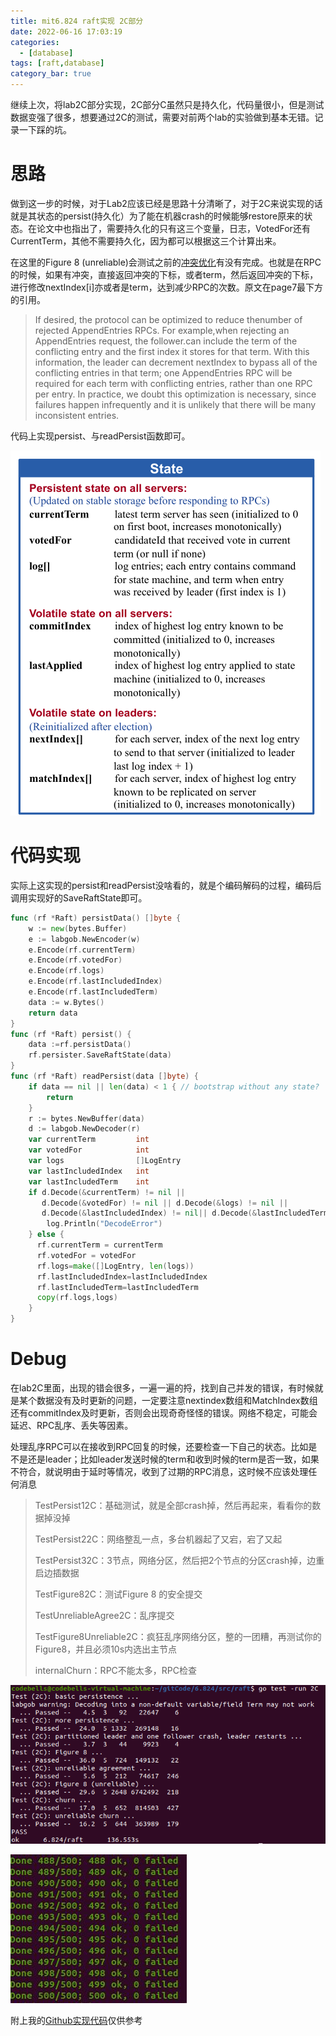 ```yaml
---
title: mit6.824 raft实现 2C部分
date: 2022-06-16 17:03:19
categories:
  - [database]
tags: [raft,database]
category_bar: true
---
```


继续上次，将lab2C部分实现，2C部分C虽然只是持久化，代码量很小，但是测试数据变强了很多，想要通过2C的测试，需要对前两个lab的实验做到基本无错。记录一下踩的坑。

<!-- more -->

# 思路

做到这一步的时候，对于Lab2应该已经是思路十分清晰了，对于2C来说实现的话就是其状态的persist(持久化）为了能在机器crash的时候能够restore原来的状态。在论文中也指出了，需要持久化的只有这三个变量，日志，VotedFor还有CurrentTerm，其他不需要持久化，因为都可以根据这三个计算出来。

在这里的Figure 8 (unreliable)会测试之前的[冲突优化](https://codebells.github.io/post/raft-mit6-824-2b.html#%E6%97%A5%E5%BF%97%E5%A2%9E%E9%87%8FRPC%E5%AE%9E%E7%8E%B0)有没有完成。也就是在RPC的时候，如果有冲突，直接返回冲突的下标，或者term，然后返回冲突的下标，进行修改nextIndex[i]亦或者是term，达到减少RPC的次数。原文在page7最下方的引用。

>If desired, the protocol can be optimized to reduce thenumber of rejected AppendEntries RPCs. For example,when rejecting an AppendEntries request, the follower.can include the term of the conflicting entry and the first index it stores for that term. With this information, the leader can decrement nextIndex to bypass all of the conflicting entries in that term; one AppendEntries RPC will be required for each term with conflicting entries, rather than one RPC per entry. In practice, we doubt this optimization is necessary, since failures happen infrequently and it is unlikely that there will be many inconsistent entries.

代码上实现persist、与readPersist函数即可。

![PersistentState](raft-mit6-824-2c/image-20220616171458260.png)

# 代码实现

实际上这实现的persist和readPersist没啥看的，就是个编码解码的过程，编码后调用实现好的SaveRaftState即可。

```go
func (rf *Raft) persistData() []byte {
	w := new(bytes.Buffer)
	e := labgob.NewEncoder(w)
	e.Encode(rf.currentTerm)
	e.Encode(rf.votedFor)
	e.Encode(rf.logs)
	e.Encode(rf.lastIncludedIndex)
	e.Encode(rf.lastIncludedTerm)
	data := w.Bytes()
	return data
}
func (rf *Raft) persist() {
	data :=rf.persistData()
	rf.persister.SaveRaftState(data)
}
func (rf *Raft) readPersist(data []byte) {
	if data == nil || len(data) < 1 { // bootstrap without any state?
		return
	}
	r := bytes.NewBuffer(data)
	d := labgob.NewDecoder(r)
	var currentTerm 		int
	var votedFor			int 
	var logs				[]LogEntry
	var lastIncludedIndex	int
	var lastIncludedTerm	int
	if d.Decode(&currentTerm) != nil ||
	   d.Decode(&votedFor) != nil || d.Decode(&logs) != nil || 
	   d.Decode(&lastIncludedIndex) != nil|| d.Decode(&lastIncludedTerm) != nil{
		log.Println("DecodeError")
	} else {
	  rf.currentTerm = currentTerm
	  rf.votedFor = votedFor
	  rf.logs=make([]LogEntry, len(logs))
	  rf.lastIncludedIndex=lastIncludedIndex
	  rf.lastIncludedTerm=lastIncludedTerm
	  copy(rf.logs,logs)
	}
}
```

# Debug

在lab2C里面，出现的错会很多，一遍一遍的捋，找到自己并发的错误，有时候就是某个数据没有及时更新的问题，一定要注意nextindex数组和MatchIndex数组还有commitIndex及时更新，否则会出现奇奇怪怪的错误。网络不稳定，可能会延迟、RPC乱序、丢失等因素。

处理乱序RPC可以在接收到RPC回复的时候，还要检查一下自己的状态。比如是不是还是leader；比如leader发送时候的term和收到时候的term是否一致，如果不符合，就说明由于延时等情况，收到了过期的RPC消息，这时候不应该处理任何消息

> TestPersist12C：基础测试，就是全部crash掉，然后再起来，看看你的数据掉没掉
>
> TestPersist22C：网络整乱一点，多台机器起了又宕，宕了又起
>
> TestPersist32C：3节点，网络分区，然后把2个节点的分区crash掉，边重启边插数据
>
> TestFigure82C：测试Figure 8 的安全提交
>
> TestUnreliableAgree2C：乱序提交
>
> TestFigure8Unreliable2C：疯狂乱序网络分区，整的一团糟，再测试你的Figure8，并且必须10s内选出主节点
>
> internalChurn：RPC不能太多，RPC检查

![pass](raft-mit6-824-2c/image-20220616174046144.png)

![pass 500](raft-mit6-824-2c/image-20220616174125007.png)

附上我的[Github实现代码](https://github.com/Codebells/Raft/tree/go_imp)仅供参考

